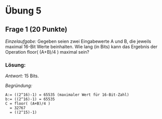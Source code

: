 # Übung 5
## Frage 1 (20 Punkte)
*Einzelaufgabe:* Gegeben seien zwei Eingabewerte A und B, die jeweils maximal 16-Bit Werte beinhalten. Wie lang (in Bits) kann das Ergebnis der Operation floor( (A+B)/4 ) maximal sein?

### Lösung:

*Antwort:* 15 Bits.

*Begründung:*
```
A:= ((2^16)-1) = 65535 (maximaler Wert für 16-Bit-Zahl)
b:= ((2^16)-1) = 65535
C = floor( (A+B)/4 )
  = 32767
  = ((2^15)-1)
```
